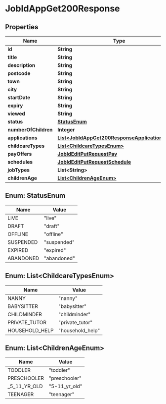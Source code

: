 

# JobIdAppGet200Response


## Properties

| Name | Type | Description | Notes |
|------------ | ------------- | ------------- | -------------|
|**id** | **String** |  |  [optional] |
|**title** | **String** |  |  [optional] |
|**description** | **String** |  |  [optional] |
|**postcode** | **String** |  |  [optional] |
|**town** | **String** |  |  [optional] |
|**city** | **String** |  |  [optional] |
|**startDate** | **String** |  |  [optional] |
|**expiry** | **String** |  |  [optional] |
|**viewed** | **String** |  |  [optional] |
|**status** | [**StatusEnum**](#StatusEnum) |  |  [optional] |
|**numberOfChildren** | **Integer** |  |  [optional] |
|**applications** | [**List&lt;JobIdAppGet200ResponseApplicationsInner&gt;**](JobIdAppGet200ResponseApplicationsInner.md) |  |  [optional] |
|**childcareTypes** | [**List&lt;ChildcareTypesEnum&gt;**](#List&lt;ChildcareTypesEnum&gt;) |  |  [optional] |
|**payOffers** | [**JobIdEditPutRequestPay**](JobIdEditPutRequestPay.md) |  |  [optional] |
|**schedules** | [**JobIdEditPutRequestSchedule**](JobIdEditPutRequestSchedule.md) |  |  [optional] |
|**jobTypes** | **List&lt;String&gt;** |  |  [optional] |
|**childrenAge** | [**List&lt;ChildrenAgeEnum&gt;**](#List&lt;ChildrenAgeEnum&gt;) |  |  [optional] |



## Enum: StatusEnum

| Name | Value |
|---- | -----|
| LIVE | &quot;live&quot; |
| DRAFT | &quot;draft&quot; |
| OFFLINE | &quot;offline&quot; |
| SUSPENDED | &quot;suspended&quot; |
| EXPIRED | &quot;expired&quot; |
| ABANDONED | &quot;abandoned&quot; |



## Enum: List&lt;ChildcareTypesEnum&gt;

| Name | Value |
|---- | -----|
| NANNY | &quot;nanny&quot; |
| BABYSITTER | &quot;babysitter&quot; |
| CHILDMINDER | &quot;childminder&quot; |
| PRIVATE_TUTOR | &quot;private_tutor&quot; |
| HOUSEHOLD_HELP | &quot;household_help&quot; |



## Enum: List&lt;ChildrenAgeEnum&gt;

| Name | Value |
|---- | -----|
| TODDLER | &quot;toddler&quot; |
| PRESCHOOLER | &quot;preschooler&quot; |
| _5_11_YR_OLD | &quot;5-11_yr_old&quot; |
| TEENAGER | &quot;teenager&quot; |



